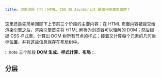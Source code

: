 ```yaml
---
title: 渲染流程（下）：HTML、CSS 和 JavaScript 是如何变成页面的？
---
```


这里还是先简单回顾下上节前三个阶段的主要内容：在 HTML 页面内容被提交给渲染引擎之后，渲染引擎首先将 HTML 解析为浏览器可以理解的 DOM；然后根据 CSS 样式表，计算出 DOM 树所有节点的样式；接着又计算每个元素的几何坐标位置，并将这些信息保存在布局树中。

:::note 三个阶段
**DOM 生成、样式计算、布局**
:::

## 分层
